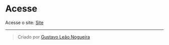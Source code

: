 # Acesse

Acesse o site: [Site](https://intense-ocean-02486.herokuapp.com/inicio)

***
> Criado por [Gustavo Leão Nogueira](https://github.com/gusleaooliveira)